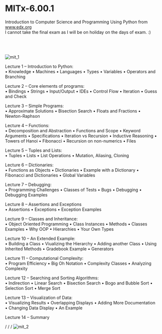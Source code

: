 # MITx-6.00.1
Introduction to Computer Science and Programming Using Python from www.edx.org
\
I cannot take the final exam as I will be on holiday on the days of exam. :)

\
\
\
![mit_1](https://user-images.githubusercontent.com/24844600/28265335-250bea68-6ae7-11e7-8579-5f81b63753d1.PNG)


Lecture 1 – Introduction to Python:\
• Knowledge
• Machines
• Languages
• Types
• Variables
• Operators and Branching

Lecture 2 – Core elements of programs:\
• Bindings
• Strings
• Input/Output
• IDEs
• Control Flow
• Iteration
• Guess and Check

Lecture 3 – Simple Programs:\
• Approximate Solutions
• Bisection Search
• Floats and Fractions
• Newton-Raphson

Lecture 4 – Functions:\
• Decomposition and Abstraction
• Functions and Scope
• Keyword Arguments
• Specifications
• Iteration vs Recursion
• Inductive Reasoning
• Towers of Hanoi
• Fibonacci
• Recursion on non-numerics
• Files

Lecture 5 – Tuples and Lists:\
• Tuples
• Lists
• List Operations
• Mutation, Aliasing, Cloning

Lecture 6 – Dictionaries:\
• Functions as Objects
• Dictionaries
• Example with a Dictionary
• Fibonacci and Dictionaries
• Global Variables

Lecture 7 – Debugging:\
• Programming Challenges
• Classes of Tests
• Bugs
• Debugging
• Debugging Examples

Lecture 8 – Assertions and Exceptions\
• Assertions
• Exceptions
• Exception Examples

Lecture 9 – Classes and Inheritance:\
• Object Oriented Programming
• Class Instances
• Methods
• Classes Examples
• Why OOP
• Hierarchies
• Your Own Types

Lecture 10 – An Extended Example:\
• Building a Class
• Viualizing the Hierarchy
• Adding another Class
• Using Inherited Methods
• Gradebook Example
• Generators

Lecture 11 – Computational Complexity:\
• Program Efficiency
• Big Oh Notation
• Complexity Classes
• Analyzing Complexity

Lecture 12 – Searching and Sorting Algorithms:\
• Indirection
• Linear Search
• Bisection Search
• Bogo and Bubble Sort
• Selection Sort
• Merge Sort

Lecture 13 – Visualization of Data:\
• Visualizing Results
• Overlapping Displays
• Adding More Documentation
• Changing Data Display
• An Example

Lecture 14 – Summary

/
/
/
![mit_2](https://user-images.githubusercontent.com/24844600/28265469-d42df266-6ae7-11e7-97bf-ef849f854b02.PNG)

